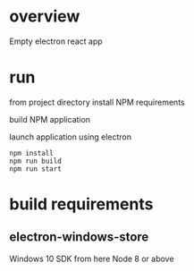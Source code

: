 # overview
Empty electron react app

# run
from project directory install NPM requirements

build NPM application

launch application using electron
```
npm install
npm run build
npm run start
```


# build requirements

## electron-windows-store 
Windows 10 SDK from here
Node 8 or above